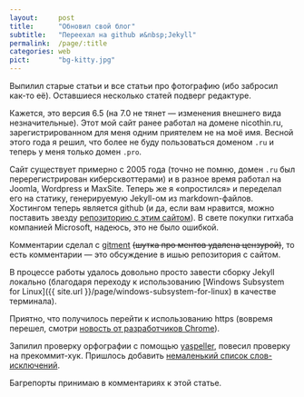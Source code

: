 ```yaml
---
layout:     post
title:      "Обновил свой блог"
subtitle:   "Переехал на github и&nbsp;Jekyll"
permalink:  /page/:title
categories: web
pict:       "bg-kitty.jpg"
---
```


Выпилил старые статьи и все статьи про фотографию (ибо забросил как-то её). Оставшиеся несколько статей подверг редактуре.

Кажется, это версия 6.5 (на 7.0 не тянет — изменения внешнего вида незначительные). Этот мой сайт ранее работал на домене nicothin.ru, зарегистрированном для меня одним приятелем не на моё имя. Весной этого года я решил, что более не буду пользоваться доменом `.ru` и теперь у меня только домен `.pro`.

Сайт существует примерно с 2005 года (точно не помню, домен `.ru` был перерегистрирован киберсквоттерами) и в разное время работал на Joomla, Wordpress и MaxSite. Теперь же я «опростился» и переделал его на статику, генерируемую Jekyll-ом из markdown-файлов. Хостингом теперь является github (и да, если вам нравится, можно поставить звезду [репозиторию с этим сайтом](https://github.com/nicothin/nicothin.github.io)). В свете покупки гитхаба компанией Microsoft, надеюсь, это не было ошибкой.

Комментарии сделал с [gitment](https://github.com/imsun/gitment) <del>(шутка про ментов удалена цензурой)</del>, то есть комментарии — это обсуждение в ишью репозитория с сайтом.

В процессе работы удалось довольно просто завести сборку Jekyll локально (благодаря переходу к использованию [Windows Subsystem for Linux]({{ site.url }}/page/windows-subsystem-for-linux) в качестве терминала).

Приятно, что получилось перейти к использованию https (вовремя перешел, смотри [новость от разработчиков Chrome](https://www.blog.google/products/chrome/milestone-chrome-security-marking-http-not-secure/)).

Запилил проверку орфографии с помощью [yaspeller](https://github.com/hcodes/yaspeller/blob/master/README.ru.md), повесил проверку на прекоммит-хук. Пришлось добавить [немаленький список слов-исключений](https://github.com/nicothin/nicothin.github.io/blob/master/.yaspellerrc).

Багрепорты принимаю в комментариях к этой статье.
